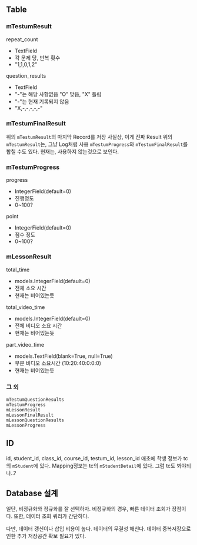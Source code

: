 ## Table

### mTestumResult

repeat_count

- TextField
- 각 문제 당, 반복 횟수
- "1,1,0,1,2"

question_results

- TextField
- "-"는 해당 사항없음 "O" 맞음, "X" 틀림
- "-"는 현재 기록되지 않음
- "X,-,-,-,-,-"

### mTestumFinalResult

위의 `mTestumResult`의 마지막 Record를 저장
사실상, 이게 진짜 Result
위의 `mTestumResult`는, 그냥 Log처럼 사용
`mTestumProgress`와 `mTestumFinalResult`를 합칠 수도 있다.
현재는, 사용하지 않는것으로 보인다.

### mTestumProgress

progress

- IntegerField(default=0)
- 진행정도
- 0~100?

point

- IntegerField(default=0)
- 점수 정도
- 0~100?

### mLessonResult

total_time

- models.IntegerField(default=0)
- 전체 소요 시간
- 현재는 비어있는듯

total_video_time

- models.IntegerField(default=0)
- 전체 비디오 소요 시간
- 현재는 비어있는듯

part_video_time

- models.TextField(blank=True, null=True)
- 부분 비디오 소요시간 (10:20:40:0:0:0)
- 현재는 비어있는듯

### 그 외

```
mTestumQuestionResults
mTestumProgress
mLessonResult
mLessonFinalResult
mLessonQuestionResults
mLessonProgress
```

## ID

id, student_id, class_id, course_id, testum_id, lesson_id
애초에 학생 정보가 tc의 `mStudent`에 있다.
Mapping정보는 tc의 `mStudentDetail`에 있다.
그럼 tc도 봐야되나..?

## Database 설계

일단, 비정규화와 정규화를 잘 선택하자.
비정규화의 경우, 빠른 데이터 조회가 장점이다.
또한, 데이터 조회 쿼리가 간단하다.

다만, 데이터 갱신이나 삽입 비용이 높다.
데이터의 무결성 해친다.
데이터 중복저장으로 인한 추가 저장공간 확보 필요가 있다.
